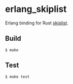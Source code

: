 erlang_skiplist
=====

Erlang binding for Rust [skiplist](https://crates.io/crates/skiplist).

Build
-----

    $ make

Test
-----

    $ make test
